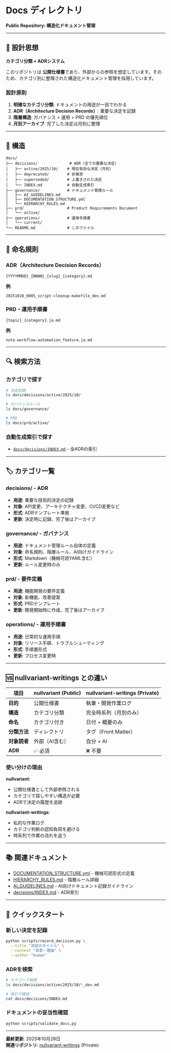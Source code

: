 # Docs ディレクトリ

**Public Repository: 構造化ドキュメント管理**

---

## 🎯 設計思想

**カテゴリ分類 + ADRシステム**

このリポジトリは **公開仕様書**であり、外部からの参照を想定しています。そのため、カテゴリ別に整理された構造化ドキュメント管理を採用しています。

### 設計原則

1. **明確なカテゴリ分類**: ドキュメントの用途が一目でわかる
2. **ADR（Architecture Decision Records）**: 重要な決定を記録
3. **階層構造**: ガバナンス > 運用 > PRD の優先順位
4. **月別アーカイブ**: 完了した決定は月別に整理

---

## 📁 構造

```
docs/
├── decisions/              # ADR（全ての重要な決定）
│   ├── active/2025/10/    # 現在有効な決定（月別）
│   ├── deprecated/        # 非推奨
│   ├── superseded/        # 上書きされた決定
│   └── INDEX.md           # 自動生成索引
├── governance/            # ドキュメント管理ルール
│   ├── AI_GUIDELINES.md
│   ├── DOCUMENTATION_STRUCTURE.yml
│   └── HIERARCHY_RULES.md
├── prd/                   # Product Requirements Document
│   └── active/
├── operations/            # 運用手順書
│   └── current/
└── README.md              # このファイル
```

---

## 📝 命名規則

### ADR（Architecture Decision Records）

```
{YYYYMMDD}_{NNNN}_{slug}_{category}.md
```

**例**:
```
20251028_0005_script-cleanup-makefile_dev.md
```

### PRD・運用手順書

```
{topic}_{category}.ja.md
```

**例**:
```
note-workflow-automation_feature.ja.md
```

---

## 🔍 検索方法

### カテゴリで探す

```bash
# 決定記録
ls docs/decisions/active/2025/10/

# ガバナンスルール
ls docs/governance/

# PRD
ls docs/prd/active/
```

### 自動生成索引で探す

- [`docs/decisions/INDEX.md`](decisions/INDEX.md) - 全ADRの索引

---

## 🏷️ カテゴリ一覧

### decisions/ - ADR
- **用途**: 重要な技術的決定の記録
- **対象**: API変更、アーキテクチャ変更、CI/CD変更など
- **形式**: ADRテンプレート準拠
- **更新**: 決定時に記録、完了後はアーカイブ

### governance/ - ガバナンス
- **用途**: ドキュメント管理ルール自体の定義
- **対象**: 命名規則、階層ルール、AI向けガイドライン
- **形式**: Markdown（機械可読YAML含む）
- **更新**: ルール変更時のみ

### prd/ - 要件定義
- **用途**: 機能開発の要件定義
- **対象**: 新機能、改善提案
- **形式**: PRDテンプレート
- **更新**: 開発開始時に作成、完了後はアーカイブ

### operations/ - 運用手順書
- **用途**: 日常的な運用手順
- **対象**: リリース手順、トラブルシューティング
- **形式**: 手順書形式
- **更新**: プロセス変更時

---

## 🆚 nullvariant-writings との違い

| 項目 | nullvariant (Public) | nullvariant-writings (Private) |
|------|---------------------|--------------------------------|
| **目的** | 公開仕様書 | 執筆・開発作業ログ |
| **構造** | カテゴリ分類 | 完全時系列（月別のみ） |
| **命名** | カテゴリ付き | 日付 + 概要のみ |
| **分類方法** | ディレクトリ | タグ（Front Matter） |
| **対象読者** | 外部（AI含む） | 自分 + AI |
| **ADR** | ✅ 必須 | ❌ 不要 |

### 使い分けの理由

**nullvariant**: 
- 公開仕様書として外部参照される
- カテゴリで探しやすい構造が必要
- ADRで決定の履歴を追跡

**nullvariant-writings**:
- 私的な作業ログ
- カテゴリ判断の認知負荷を避ける
- 時系列で作業の流れを追う

---

## 📚 関連ドキュメント

- [DOCUMENTATION_STRUCTURE.yml](governance/DOCUMENTATION_STRUCTURE.yml) - 機械可読形式の定義
- [HIERARCHY_RULES.md](governance/HIERARCHY_RULES.md) - 階層ルール詳細
- [AI_GUIDELINES.md](governance/AI_GUIDELINES.md) - AI向けドキュメント記録ガイドライン
- [decisions/INDEX.md](decisions/INDEX.md) - ADR索引

---

## 🚀 クイックスタート

### 新しい決定を記録

```bash
python scripts/record_decision.py \
  --title "決定のタイトル" \
  --context "背景・理由" \
  --author "human"
```

### ADRを検索

```bash
# カテゴリで検索
ls docs/decisions/active/2025/10/*_dev.md

# 索引で確認
cat docs/decisions/INDEX.md
```

### ドキュメントの妥当性確認

```bash
python scripts/validate_docs.py
```

---

**最終更新**: 2025年10月28日  
**関連リポジトリ**: [nullvariant-writings](https://github.com/nullvariant/nullvariant-writings) (Private)
